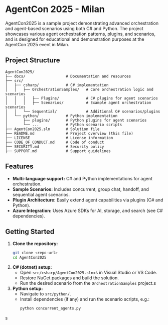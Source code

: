 # AgentCon 2025 - Milan

AgentCon2025 is a sample project demonstrating advanced orchestration and agent-based scenarios using both C# and Python. The project showcases various agent orchestration patterns, plugins, and scenarios, and is designed for educational and demonstration purposes at the AgentCon 2025 event in Milan.

## Project Structure

```
AgentCon2025/
├── docs/                  # Documentation and resources
├── src/
│   ├── csharp/            # C# implementation
│   │   ├── OrchestrationSamples/   # Core orchestration logic and scenarios
│   │   │   ├── Plugins/            # C# plugins for agent scenarios
│   │   │   ├── Scenarios/          # Example agent orchestration scenarios
│   │   └── Sequential/             # Additional C# scenarios/plugins
│   └── python/            # Python implementation
│       ├── plugins/       # Python plugins for agent scenarios
│       └── ...            # Python scenario scripts
├── AgentCon2025.sln       # Solution file
├── README.md              # Project overview (this file)
├── LICENSE                # License information
├── CODE_OF_CONDUCT.md     # Code of conduct
├── SECURITY.md            # Security policy
├── SUPPORT.md             # Support guidelines
```

## Features

- **Multi-language support:** C# and Python implementations for agent orchestration.
- **Sample Scenarios:** Includes concurrent, group chat, handoff, and sequential agent scenarios.
- **Plugin Architecture:** Easily extend agent capabilities via plugins (C# and Python).
- **Azure Integration:** Uses Azure SDKs for AI, storage, and search (see C# dependencies).

## Getting Started

1. **Clone the repository:**
   ```bash
   git clone <repo-url>
   cd AgentCon2025
   ```
2. **C# (dotnet) setup:**
   - Open `src/csharp/AgentCon2025.slnx`s in Visual Studio or VS Code.
   - Restore NuGet packages and build the solution.
   - Run the desired scenario from the `OrchestrationSamples` project.s
3. **Python setup:**
   - Navigate to `src/python/`.
   - Install dependencies (if any) and run the scenario scripts, e.g.:
     ```bash
     python concurrent_agents.py
     ```
s
